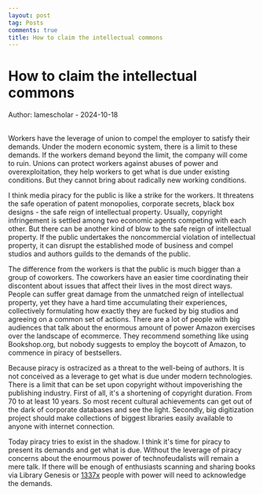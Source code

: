 ```yaml
---
layout: post
tag: Posts
comments: true
title: How to claim the intellectual commons
---
```


# How to claim the intellectual commons

Author: lamescholar - 2024-10-18
<br><br>

Workers have the leverage of union to compel the employer to satisfy their demands. Under the modern economic system, there is a limit to these demands. If the workers demand beyond the limit, the company will come to ruin. Unions can protect workers against abuses of power and overexploitation, they help workers to get what is due under existing conditions. But they cannot bring about radically new working conditions.

I think media piracy for the public is like a strike for the workers. It threatens the safe operation of patent monopolies, corporate secrets, black box designs - the safe reign of intellectual property. Usually, copyright infringement is settled among two economic agents competing with each other. But there can be another kind of blow to the safe reign of intellectual property. If the public undertakes the noncommercial violation of intellectual property, it can disrupt the established mode of business and compel studios and authors guilds to the demands of the public.

The difference from the workers is that the public is much bigger than a group of coworkers. The coworkers have an easier time coordinating their discontent about issues that affect their lives in the most direct ways. People can suffer great damage from the unmatched reign of intellectual property, yet they have a hard time accumulating their experiences, collectively formulating how exactly they are fucked by big studios and agreeing on a common set of actions. There are a lot of people with big audiences that talk about the enormous amount of power Amazon exercises over the landscape of ecommerce. They recommend something like using Bookshop.org, but nobody suggests to employ the boycott of Amazon, to commence in piracy of bestsellers.

Because piracy is ostracized as a threat to the well-being of authors. It is not conceived as a leverage to get what is due under modern technologies. There is a limit that can be set upon copyright without impoverishing the publishing industry. First of all, it's a shortening of copyright duration. From 70 to at least 10 years. So most recent cultural achievements can get out of the dark of corporate databases and see the light. Secondly, big digitization project should make collections of biggest libraries easily available to anyone with internet connection.

Today piracy tries to exist in the shadow. I think it's time for piracy to present its demands and get what is due. Without the leverage of piracy concerns about the enourmous power of technofeudalists will remain a mere talk. If there will be enough of enthusiasts scanning and sharing books via Library Genesis or [1337x](https://1337x.to/user/workerbee/) people with power will need to acknowledge the demands.